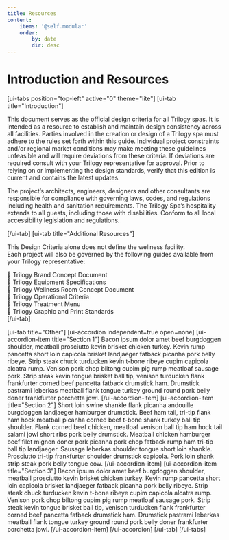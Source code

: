 ```yaml
---
title: Resources
content:
    items: '@self.modular'
    order:
        by: date
        dir: desc
---
```


# Introduction and Resources 
[ui-tabs position="top-left" active="0" theme="lite"]
[ui-tab title="Introduction"]

This document serves as the official design criteria for all Trilogy spas. It is intended as a resource to establish and maintain design consistency across all facilities. Parties involved in the creation or design of a Trilogy spa must adhere to the rules set forth within this guide. Individual project constraints and/or regional market conditions may make meeting these guidelines unfeasible and will require deviations from these criteria. If deviations are required consult with your Trilogy representative for approval. Prior to relying on or implementing the design standards, verify that this edition is current and contains the latest updates.

The project’s architects, engineers, designers and other consultants are responsible for compliance with governing laws, codes, and regulations including health and sanitation requirements. The Trilogy Spa’s hospitality extends to all guests, including those with disabilities. Conform to all local accessibility legislation and regulations.

[/ui-tab]
[ui-tab title="Additional Resources"]

This Design Criteria alone does not define the wellness facility. <br>
Each project will also be governed by the following guides available from your Trilogy representative:<br>

 Trilogy Brand Concept Document<br>
 Trilogy Equipment Specifications<br>
 Trilogy Wellness Room Concept Document<br>
 Trilogy Operational Criteria<br>
 Trilogy Treatment Menu<br>
 Trilogy Graphic and Print Standards<br>
[/ui-tab]

[ui-tab title="Other"]
[ui-accordion independent=true open=none]
[ui-accordion-item title="Section 1"]
Bacon ipsum dolor amet beef burgdoggen shoulder, meatball prosciutto kevin brisket chicken turkey. Kevin rump pancetta short loin capicola brisket landjaeger fatback picanha pork belly ribeye. Strip steak chuck turducken kevin t-bone ribeye cupim capicola alcatra rump. Venison pork chop biltong cupim pig rump meatloaf sausage pork. Strip steak kevin tongue brisket ball tip, venison turducken flank frankfurter corned beef pancetta fatback drumstick ham. Drumstick pastrami leberkas meatball flank tongue turkey ground round pork belly doner frankfurter porchetta jowl.
[/ui-accordion-item]
[ui-accordion-item title="Section 2"]
Short loin swine shankle flank picanha andouille burgdoggen landjaeger hamburger drumstick. Beef ham tail, tri-tip flank ham hock meatball picanha corned beef t-bone shank turkey ball tip shoulder. Flank corned beef chicken, meatloaf venison ball tip ham hock tail salami jowl short ribs pork belly drumstick. Meatball chicken hamburger beef filet mignon doner pork picanha pork chop fatback rump ham tri-tip ball tip landjaeger. Sausage leberkas shoulder tongue short loin shankle. Prosciutto tri-tip frankfurter shoulder drumstick capicola. Pork loin shank strip steak pork belly tongue cow.
[/ui-accordion-item]
[ui-accordion-item title="Section 3"]
Bacon ipsum dolor amet beef burgdoggen shoulder, meatball prosciutto kevin brisket chicken turkey. Kevin rump pancetta short loin capicola brisket landjaeger fatback picanha pork belly ribeye. Strip steak chuck turducken kevin t-bone ribeye cupim capicola alcatra rump. Venison pork chop biltong cupim pig rump meatloaf sausage pork. Strip steak kevin tongue brisket ball tip, venison turducken flank frankfurter corned beef pancetta fatback drumstick ham. Drumstick pastrami leberkas meatball flank tongue turkey ground round pork belly doner frankfurter porchetta jowl.
[/ui-accordion-item]
[/ui-accordion]
[/ui-tab]
[/ui-tabs]